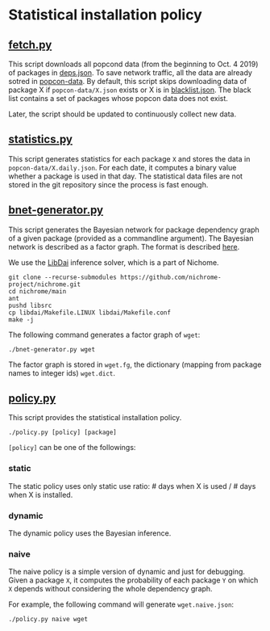 # Statistical installation policy

## [fetch.py](policy/fetch.py)
This script downloads all popcond data (from the beginning to Oct. 4 2019) of packages in [deps.json](deps.json).
To save network traffic, all the data are already sotred in [popcon-data](popcon-data).
By default, this script skips downloading data of package X if `popcon-data/X.json` exists or
X is in [blacklist.json](policy/blacklist.json). The black list contains a set of packages whose popcon data does not exist.

Later, the script should be updated to continuously collect new data.

## [statistics.py](policy/statistics.py)
This script generates statistics for each package `X` and stores the data in `popcon-data/X.daily.json`.
For each date, it computes a binary value whether a package is used in that day. The statistical data files
are not stored in the git repository since the process is fast enough.

## [bnet-generator.py](policy/bnet-generator.py)
This script generates the Bayesian network for package dependency graph of a given package
(provided as a commandline argument).
The Bayesian network is described as a factor graph.
The format is described [here](https://staff.fnwi.uva.nl/j.m.mooij/libDAI/doc/fileformats.html).

We use the [LibDai](https://staff.fnwi.uva.nl/j.m.mooij/libDAI) inference solver, which is a part of
Nichome.
```
git clone --recurse-submodules https://github.com/nichrome-project/nichrome.git
cd nichrome/main
ant
pushd libsrc
cp libdai/Makefile.LINUX libdai/Makefile.conf
make -j
```

The following command generates a factor graph of `wget`:
```
./bnet-generator.py wget
```
The factor graph is stored in `wget.fg`, the dictionary (mapping from package names to integer ids) `wget.dict`.

## [policy.py](policy/policy.py)
This script provides the statistical installation policy.
```
./policy.py [policy] [package]
```
`[policy]` can be one of the followings:
### static
The static policy uses only static use ratio: # days when X is used / # days when X is installed.
### dynamic
The dynamic policy uses the Bayesian inference.
### naive
The naive policy is a simple version of dynamic and just for debugging. Given a package `X`, it computes the probability of each package `Y` on which `X` depends without considering the whole dependency graph.

For example, the following command will generate `wget.naive.json`:
```
./policy.py naive wget
```
